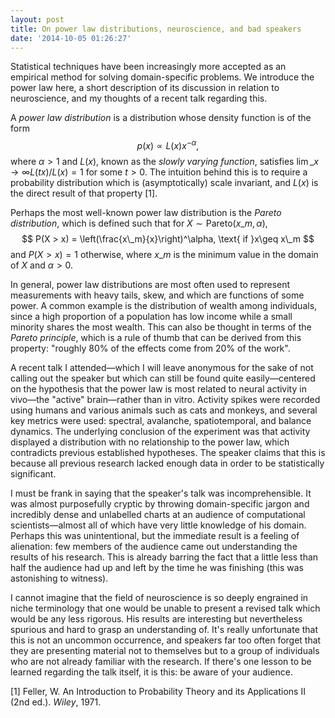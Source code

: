 ```yaml
---
layout: post
title: On power law distributions, neuroscience, and bad speakers
date: '2014-10-05 01:26:27'
---
```


Statistical techniques have been increasingly more accepted as an empirical method for solving domain-specific problems. We introduce the power law here, a short description of its discussion in relation to neuroscience, and my thoughts of a recent talk regarding this.

A _power law distribution_ is a distribution whose density function is of the form
$$
p(x) \propto L(x) x^{-\alpha},
$$
where $\alpha>1$ and $L(x)$, known as the _slowly varying function_, satisfies $\lim\_{x\to\infty} L(tx)/L(x)=1$ for some $t>0$. The intuition behind this is to require a probability distribution which is (asymptotically) scale invariant, and $L(x)$ is the direct result of that property [1]. 

Perhaps the most well-known power law distribution is the _Pareto distribution_, which is defined such that for $X\sim\textrm{Pareto}(x\_m,\alpha)$,
$$
P(X > x) = \left(\frac{x\_m}{x}\right)^\alpha, \text{ if }x\geq x\_m
$$
and $P(X> x) = 1$ otherwise, where $x\_m$ is the minimum value in the domain of $X$ and $\alpha>0$.

In general, power law distributions are most often used to represent measurements with heavy tails, skew, and which are functions of some power. A common example is the distribution of wealth among individuals, since a high proportion of a population has low income while a small minority shares the most wealth. This can also be thought in terms of the _Pareto principle_, which is a rule of thumb that can be derived from this property: "roughly 80% of the effects come from 20% of the work".

A recent talk I attended—which I will leave anonymous for the sake of not calling out the speaker but which can still be found quite easily—centered on the hypothesis that the power law is most related to neural activity in vivo—the "active" brain—rather than in vitro. Activity spikes were recorded using humans and various animals such as cats and monkeys, and several key metrics were used: spectral, avalanche, spatiotemporal, and balance dynamics.  The underlying conclusion of the experiment was that activity displayed a distribution with no relationship to the power law, which contradicts previous established hypotheses. The speaker claims that this is because all previous research lacked enough data in order to be statistically significant.

I must be frank in saying that the speaker's talk was incomprehensible. It was almost purposefully cryptic by throwing domain-specific jargon and incredibly dense and unlabelled charts at an audience of computational scientists—almost all of which have very little knowledge of his domain.  Perhaps this was unintentional, but the immediate result is a feeling of alienation: few members of the audience came out understanding the results of his research. This is already barring the fact that a little less than half the audience had up and left by the time he was finishing (this was astonishing to witness).

I cannot imagine that the field of neuroscience is so deeply engrained in niche terminology that one would be unable to present a revised talk which would be any less rigorous. His results are interesting but nevertheless spurious and hard to grasp an understanding of. It's really unfortunate that this is not an uncommon occurrence, and speakers far too often forget that they are presenting material not to themselves but to a group of individuals who are not already familiar with the research. If there's one lesson to be learned regarding the talk itself, it is this: be aware of your audience.


[1] Feller, W.  An Introduction to Probability Theory and its Applications II (2nd ed.). _Wiley_, 1971.
